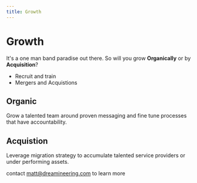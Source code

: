 ```yaml
---
title: Growth
---
```


# Growth

It's a one man band paradise out there. So will you grow **Organically** or by **Acquisition**?

- Recruit and train
- Mergers and Acquistions

## Organic

Grow a talented team around proven messaging and fine tune processes that have accountability.

## Acquistion

Leverage migration strategy to accumulate talented service providers or under performing assets.

contact matt@dreamineering.com to learn more
